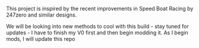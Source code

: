 This project is inspired by the recent improvements in Speed Boat Racing by 247zero and similar designs.

We will be looking into new methods to cool with this build - stay tuned for updates - I have to finish my V0 first and then begin modding it. As I begin mods, I will update this repo
